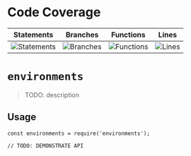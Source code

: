 # Code Coverage
| Statements                  | Branches                | Functions                 | Lines             |
| --------------------------- | ----------------------- | ------------------------- | ----------------- |
| ![Statements](https://img.shields.io/badge/statements-79.32%25-red.svg?style=flat) | ![Branches](https://img.shields.io/badge/branches-71.53%25-red.svg?style=flat) | ![Functions](https://img.shields.io/badge/functions-81.87%25-yellow.svg?style=flat) | ![Lines](https://img.shields.io/badge/lines-79.38%25-red.svg?style=flat) |
# `environments`

> TODO: description

## Usage

```
const environments = require('environments');

// TODO: DEMONSTRATE API
```
